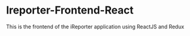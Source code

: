 # Ireporter-Frontend-React
This is the frontend of the iReporter application using ReactJS and Redux
